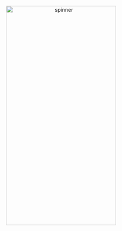 <p align="center">
<img src="https://github.com/gamarmustafa/Bottle_Spinner/assets/73064753/0d6b88ef-b6c5-41af-8bd1-07cbfb2d4e88" alt="spinner" width="300" height="600">
</p>
